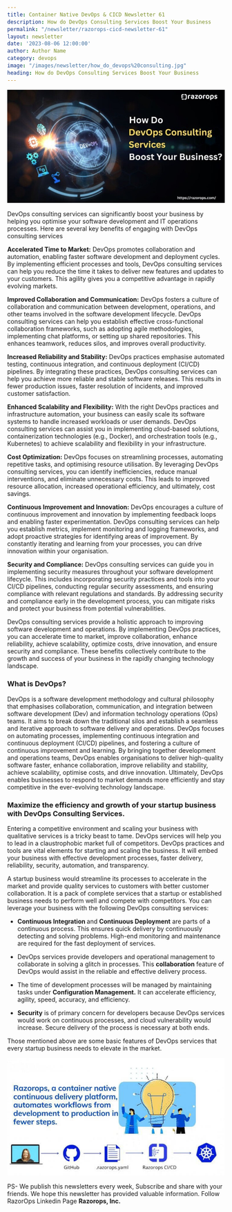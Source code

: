 ```yaml
---
title: Container Native DevOps & CICD Newsletter 61
description: How do DevOps Consulting Services Boost Your Business
permalink: "/newsletter/razorops-cicd-newsletter-61"
layout: newsletter
date: '2023-08-06 12:00:00'
author: Author Name
category: devops
image: "/images/newsletter/how_do_devops%20consulting.jpg"
heading: How do DevOps Consulting Services Boost Your Business 
---
```


![](/images/newsletter/how_do_devops%20consulting.jpg)
<br>

DevOps consulting services can significantly boost your business by helping you optimise your software development and IT operations processes. Here are several key benefits of engaging with DevOps consulting services

**Accelerated Time to Market:** DevOps promotes collaboration and automation, enabling faster software development and deployment cycles. By implementing efficient processes and tools, DevOps consulting services can help you reduce the time it takes to deliver new features and updates to your customers. This agility gives you a competitive advantage in rapidly evolving markets.

**Improved Collaboration and Communication:** DevOps fosters a culture of collaboration and communication between development, operations, and other teams involved in the software development lifecycle. DevOps consulting services can help you establish effective cross-functional collaboration frameworks, such as adopting agile methodologies, implementing chat platforms, or setting up shared repositories. This enhances teamwork, reduces silos, and improves overall productivity.

**Increased Reliability and Stability:** DevOps practices emphasise automated testing, continuous integration, and continuous deployment (CI/CD) pipelines. By integrating these practices, DevOps consulting services can help you achieve more reliable and stable software releases. This results in fewer production issues, faster resolution of incidents, and improved customer satisfaction.

**Enhanced Scalability and Flexibility:** With the right DevOps practices and infrastructure automation, your business can easily scale its software systems to handle increased workloads or user demands. DevOps consulting services can assist you in implementing cloud-based solutions, containerization technologies (e.g., Docker), and orchestration tools (e.g., Kubernetes) to achieve scalability and flexibility in your infrastructure.

**Cost Optimization:** DevOps focuses on streamlining processes, automating repetitive tasks, and optimising resource utilisation. By leveraging DevOps consulting services, you can identify inefficiencies, reduce manual interventions, and eliminate unnecessary costs. This leads to improved resource allocation, increased operational efficiency, and ultimately, cost savings.

**Continuous Improvement and Innovation:** DevOps encourages a culture of continuous improvement and innovation by implementing feedback loops and enabling faster experimentation. DevOps consulting services can help you establish metrics, implement monitoring and logging frameworks, and adopt proactive strategies for identifying areas of improvement. By constantly iterating and learning from your processes, you can drive innovation within your organisation.

**Security and Compliance:** DevOps consulting services can guide you in implementing security measures throughout your software development lifecycle. This includes incorporating security practices and tools into your CI/CD pipelines, conducting regular security assessments, and ensuring compliance with relevant regulations and standards. By addressing security and compliance early in the development process, you can mitigate risks and protect your business from potential vulnerabilities.

DevOps consulting services provide a holistic approach to improving software development and operations. By implementing DevOps practices, you can accelerate time to market, improve collaboration, enhance reliability, achieve scalability, optimize costs, drive innovation, and ensure security and compliance. These benefits collectively contribute to the growth and success of your business in the rapidly changing technology landscape.

### <b>What is DevOps?</b>
DevOps is a software development methodology and cultural philosophy that emphasises collaboration, communication, and integration between software development (Dev) and information technology operations (Ops) teams. It aims to break down the traditional silos and establish a seamless and iterative approach to software delivery and operations. DevOps focuses on automating processes, implementing continuous integration and continuous deployment (CI/CD) pipelines, and fostering a culture of continuous improvement and learning. By bringing together development and operations teams, DevOps enables organisations to deliver high-quality software faster, enhance collaboration, improve reliability and stability, achieve scalability, optimise costs, and drive innovation. Ultimately, DevOps enables businesses to respond to market demands more efficiently and stay competitive in the ever-evolving technology landscape.

### <b>Maximize the efficiency and growth of your startup business with DevOps Consulting Services.</b>

Entering a competitive environment and scaling your business with qualitative services is a tricky beast to tame. DevOps services will help you to lead in a claustrophobic market full of competitors. DevOps practices and tools are vital elements for starting and scaling the business. It will embed your business with effective development processes, faster delivery, reliability, security, automation, and transparency. 

A startup business would streamline its processes to accelerate in the market and provide quality services to customers with better customer collaboration. It is a pack of complete services that a startup or established business needs to perform well and compete with competitors. You can leverage your business with the following DevOps consulting services:

* <b>Continuous Integration </b>and <b>Continuous Deployment</b> are parts of a continuous process. This ensures quick delivery by continuously detecting and solving problems. High-end monitoring and maintenance are required for the fast deployment of services.

* DevOps services provide developers and operational management to collaborate in solving a glitch in processes. This <b>collaboration</b> feature of DevOps would assist in the reliable and effective delivery process.

* The time of development processes will be managed by maintaining tasks under <b>Configuration Management.</b> It can accelerate efficiency, agility, speed, accuracy, and efficiency.

* <b>Security</b> is of primary concern for developers because DevOps services would work on continuous processes, and cloud vulnerability would increase. Secure delivery of the process is necessary at both ends.

Those mentioned above are some basic features of DevOps services that every startup business needs to elevate in the market.

![Logo](/images/newsletter/Razorops%20native%20container%20logo.jpg) 

PS- We publish this newsletters every week,  Subscribe and share with your friends. We hope this newsletter has provided valuable information. Follow RazorOps Linkedin Page <a href="https://www.linkedin.com/company/razorops/" target=_blank style="text-decoration: none"> **Razorops, Inc.**</a>